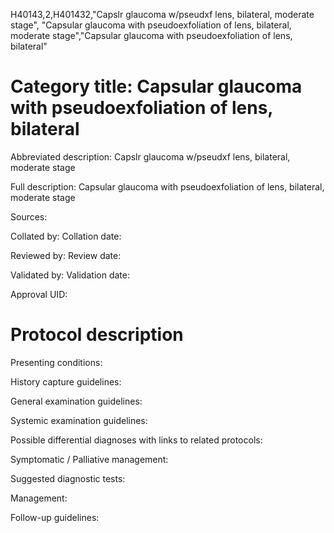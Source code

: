 H40143,2,H401432,"Capslr glaucoma w/pseudxf lens, bilateral, moderate stage", "Capsular glaucoma with pseudoexfoliation of lens, bilateral, moderate stage","Capsular glaucoma with pseudoexfoliation of lens, bilateral"
# Category title: Capsular glaucoma with pseudoexfoliation of lens, bilateral

Abbreviated description: Capslr glaucoma w/pseudxf lens, bilateral, moderate stage

Full description: Capsular glaucoma with pseudoexfoliation of lens, bilateral, moderate stage

Sources:

Collated by:
Collation date:

Reviewed by:
Review date:

Validated by:
Validation date:

Approval UID:

# Protocol description

Presenting conditions:

History capture guidelines:

General examination guidelines:

Systemic examination guidelines:

Possible differential diagnoses with links to related protocols:

Symptomatic / Palliative management:

Suggested diagnostic tests:

Management:

Follow-up guidelines:
